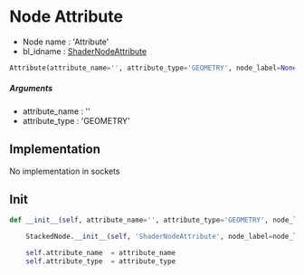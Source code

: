 # Node Attribute

- Node name : 'Attribute'
- bl_idname : [ShaderNodeAttribute](https://docs.blender.org/api/current/bpy.types.{bl_idname}.html)


``` python
Attribute(attribute_name='', attribute_type='GEOMETRY', node_label=None, node_color=None)
```
##### Arguments

- attribute_name : ''
- attribute_type : 'GEOMETRY'

## Implementation

No implementation in sockets

## Init

``` python
def __init__(self, attribute_name='', attribute_type='GEOMETRY', node_label=None, node_color=None):

    StackedNode.__init__(self, 'ShaderNodeAttribute', node_label=node_label, node_color=node_color)

    self.attribute_name  = attribute_name
    self.attribute_type  = attribute_type
```
